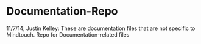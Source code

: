 Documentation-Repo
==================
11/7/14, Justin Kelley: These are documentation files that are not specific to Mindtouch.
Repo for Documentation-related files
